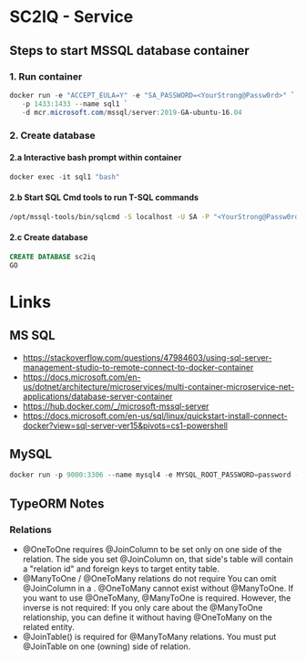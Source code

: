 # SC2IQ - Service

## Steps to start MSSQL database container

### 1. Run container

```powershell
docker run -e "ACCEPT_EULA=Y" -e "SA_PASSWORD=<YourStrong@Passw0rd>" `
   -p 1433:1433 --name sql1 `
   -d mcr.microsoft.com/mssql/server:2019-GA-ubuntu-16.04
```

### 2. Create database

#### 2.a Interactive bash prompt within container

```powershell
docker exec -it sql1 "bash"
```

#### 2.b Start SQL Cmd tools to run T-SQL commands

```bash
/opt/mssql-tools/bin/sqlcmd -S localhost -U SA -P "<YourStrong@Passw0rd>"
```

#### 2.c Create database

```sql
CREATE DATABASE sc2iq
GO
```

# Links

## MS SQL

- https://stackoverflow.com/questions/47984603/using-sql-server-management-studio-to-remote-connect-to-docker-container
- https://docs.microsoft.com/en-us/dotnet/architecture/microservices/multi-container-microservice-net-applications/database-server-container
- https://hub.docker.com/_/microsoft-mssql-server
- https://docs.microsoft.com/en-us/sql/linux/quickstart-install-connect-docker?view=sql-server-ver15&pivots=cs1-powershell

## MySQL

```powershell
docker run -p 9000:3306 --name mysql4 -e MYSQL_ROOT_PASSWORD=password -e MYSQL_DATABASE=db1 -e MYSQL_ROOT_HOST=% -d mysql/mysql-server:latest
```

## TypeORM Notes

### Relations

- @OneToOne requires @JoinColumn to be set only on one side of the relation. The side you set @JoinColumn on, that side's table will contain a "relation id" and foreign keys to target entity table.
- @ManyToOne / @OneToMany relations do not require You can omit @JoinColumn in a . @OneToMany cannot exist without @ManyToOne. If you want to use @OneToMany, @ManyToOne is required. However, the inverse is not required: If you only care about the @ManyToOne relationship, you can define it without having @OneToMany on the related entity.
- @JoinTable() is required for @ManyToMany relations. You must put @JoinTable on one (owning) side of relation.
